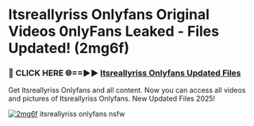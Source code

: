 # Itsreallyriss Onlyfans Original Videos 0nlyFans Leaked - Files Updated! (2mg6f)

<h3>🔴 CLICK HERE 🌐==►► <a href="https://tinyurl.com/3hn5wdd3" rel="nofollow">Itsreallyriss Onlyfans Updated Files</a></h3>

Get Itsreallyriss Onlyfans and all content. Now you can access all videos and pictures of Itsreallyriss Onlyfans. New Updated Files 2025!

[![2mg6f](https://i.imgur.com/4HnBqBT.gif)](https://tinyurl.com/3hn5wdd3)
itsreallyriss onlyfans nsfw